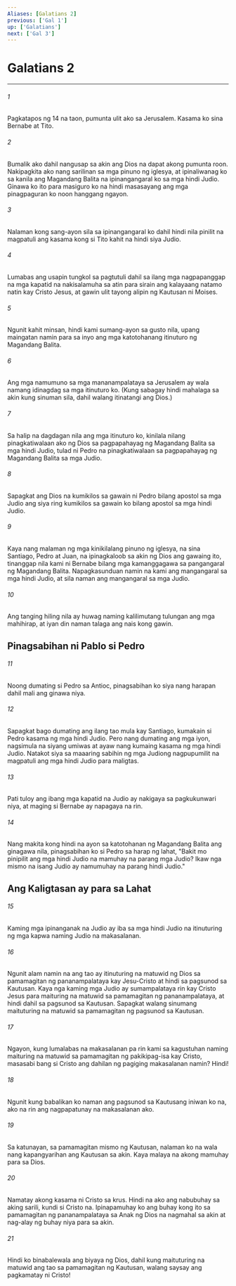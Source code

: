 ```yaml
---
Aliases: [Galatians 2]
previous: ['Gal 1']
up: ['Galatians']
next: ['Gal 3']
---
```

# Galatians 2

***


###### 1 


Pagkatapos ng 14 na taon, pumunta ulit ako sa Jerusalem. Kasama ko sina Bernabe at Tito. 


###### 2 


Bumalik ako dahil nangusap sa akin ang Dios na dapat akong pumunta roon. Nakipagkita ako nang sarilinan sa mga pinuno ng iglesya, at ipinaliwanag ko sa kanila ang Magandang Balita na ipinangangaral ko sa mga hindi Judio. Ginawa ko ito para masiguro ko na hindi masasayang ang mga pinagpaguran ko noon hanggang ngayon. 


###### 3 


Nalaman kong sang-ayon sila sa ipinangangaral ko dahil hindi nila pinilit na magpatuli ang kasama kong si Tito kahit na hindi siya Judio. 


###### 4 


Lumabas ang usapin tungkol sa pagtutuli dahil sa ilang mga nagpapanggap na mga kapatid na nakisalamuha sa atin para sirain ang kalayaang natamo natin kay Cristo Jesus, at gawin ulit tayong alipin ng Kautusan ni Moises. 


###### 5 


Ngunit kahit minsan, hindi kami sumang-ayon sa gusto nila, upang maingatan namin para sa inyo ang mga katotohanang itinuturo ng Magandang Balita. 


###### 6 


Ang mga namumuno sa mga mananampalataya sa Jerusalem ay wala namang idinagdag sa mga itinuturo ko. (Kung sabagay hindi mahalaga sa akin kung sinuman sila, dahil walang itinatangi ang Dios.) 


###### 7 


Sa halip na dagdagan nila ang mga itinuturo ko, kinilala nilang pinagkatiwalaan ako ng Dios sa pagpapahayag ng Magandang Balita sa mga hindi Judio, tulad ni Pedro na pinagkatiwalaan sa pagpapahayag ng Magandang Balita sa mga Judio. 


###### 8 


Sapagkat ang Dios na kumikilos sa gawain ni Pedro bilang apostol sa mga Judio ang siya ring kumikilos sa gawain ko bilang apostol sa mga hindi Judio. 


###### 9 


Kaya nang malaman ng mga kinikilalang pinuno ng iglesya, na sina Santiago, Pedro at Juan, na ipinagkaloob sa akin ng Dios ang gawaing ito, tinanggap nila kami ni Bernabe bilang mga kamanggagawa sa pangangaral ng Magandang Balita. Napagkasunduan namin na kami ang mangangaral sa mga hindi Judio, at sila naman ang mangangaral sa mga Judio. 


###### 10 


Ang tanging hiling nila ay huwag naming kalilimutang tulungan ang mga mahihirap, at iyan din naman talaga ang nais kong gawin.

## Pinagsabihan ni Pablo si Pedro 


###### 11 


Noong dumating si Pedro sa Antioc, pinagsabihan ko siya nang harapan dahil mali ang ginawa niya. 


###### 12 


Sapagkat bago dumating ang ilang tao mula kay Santiago, kumakain si Pedro kasama ng mga hindi Judio. Pero nang dumating ang mga iyon, nagsimula na siyang umiwas at ayaw nang kumaing kasama ng mga hindi Judio. Natakot siya sa maaaring sabihin ng mga Judiong nagpupumilit na magpatuli ang mga hindi Judio para maligtas. 


###### 13 


Pati tuloy ang ibang mga kapatid na Judio ay nakigaya sa pagkukunwari niya, at maging si Bernabe ay napagaya na rin. 


###### 14 


Nang makita kong hindi na ayon sa katotohanan ng Magandang Balita ang ginagawa nila, pinagsabihan ko si Pedro sa harap ng lahat, "Bakit mo pinipilit ang mga hindi Judio na mamuhay na parang mga Judio? Ikaw nga mismo na isang Judio ay namumuhay na parang hindi Judio." 

## Ang Kaligtasan ay para sa Lahat 


###### 15 


Kaming mga ipinanganak na Judio ay iba sa mga hindi Judio na itinuturing ng mga kapwa naming Judio na makasalanan. 


###### 16 


Ngunit alam namin na ang tao ay itinuturing na matuwid ng Dios sa pamamagitan ng pananampalataya kay Jesu-Cristo at hindi sa pagsunod sa Kautusan. Kaya nga kaming mga Judio ay sumampalataya rin kay Cristo Jesus para maituring na matuwid sa pamamagitan ng pananampalataya, at hindi dahil sa pagsunod sa Kautusan. Sapagkat walang sinumang maituturing na matuwid sa pamamagitan ng pagsunod sa Kautusan. 


###### 17 


Ngayon, kung lumalabas na makasalanan pa rin kami sa kagustuhan naming maituring na matuwid sa pamamagitan ng pakikipag-isa kay Cristo, masasabi bang si Cristo ang dahilan ng pagiging makasalanan namin? Hindi! 


###### 18 


Ngunit kung babalikan ko naman ang pagsunod sa Kautusang iniwan ko na, ako na rin ang nagpapatunay na makasalanan ako. 


###### 19 


Sa katunayan, sa pamamagitan mismo ng Kautusan, nalaman ko na wala nang kapangyarihan ang Kautusan sa akin. Kaya malaya na akong mamuhay para sa Dios. 


###### 20 


Namatay akong kasama ni Cristo sa krus. Hindi na ako ang nabubuhay sa aking sarili, kundi si Cristo na. Ipinapamuhay ko ang buhay kong ito sa pamamagitan ng pananampalataya sa Anak ng Dios na nagmahal sa akin at nag-alay ng buhay niya para sa akin. 


###### 21 


Hindi ko binabalewala ang biyaya ng Dios, dahil kung maituturing na matuwid ang tao sa pamamagitan ng Kautusan, walang saysay ang pagkamatay ni Cristo!
